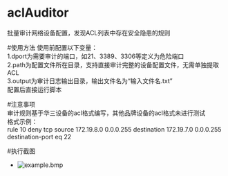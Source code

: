 # aclAuditor
批量审计网络设备配置，发现ACL列表中存在安全隐患的规则

#使用方法 
使用前配置以下变量：    
1.dport为需要审计的端口，如21、3389、3306等定义为危险端口   
2.path为配置文件所在目录，支持直接审计完整的设备配置文件，无需单独提取ACL           
3.output为审计日志输出目录，输出文件名为“输入文件名.txt”         
配置后直接运行脚本   

#注意事项      
审计规则基于华三设备的acl格式编写，其他品牌设备的acl格式未进行测试  
格式示例：  
rule 10 deny tcp source 172.19.8.0 0.0.0.255 destination 172.19.7.0 0.0.0.255 destination-port eq 22     

#执行截图
- ![example.bmp](example.bmp)
